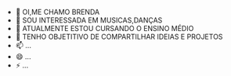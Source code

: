 - 👋 OI,ME CHAMO BRENDA
- 👀 SOU INTERESSADA EM MUSICAS,DANÇAS
- 🌱 ATUALMENTE ESTOU CURSANDO O ENSINO MÉDIO
- 💞️ TENHO OBJETITIVO DE COMPARTILHAR IDEIAS E PROJETOS
- 📫 ...
- 😄 ...
- ⚡ ...

<!---
JFBRE1B/JFBRE1B is a ✨ special ✨ repository because its `README.md` (this file) appears on your GitHub profile.
You can click the Preview link to take a look at your changes.
--->
